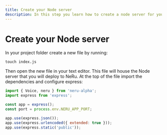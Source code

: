 ```yaml
---
title: Create your Node server
description: In this step you learn how to create a node server for your NeRu Project.
---
```


# Create your Node server

In your project folder create a new file by running:

```
touch index.js
```

Then open the new file in your text editor. This file will house the Node server that you will deploy to NeRu. At the top of the file import the dependencies and configure express:

```javascript
import { Voice, neru } from 'neru-alpha';
import express from 'express';

const app = express();
const port = process.env.NERU_APP_PORT;

app.use(express.json());
app.use(express.urlencoded({ extended: true }));
app.use(express.static('public'));
```